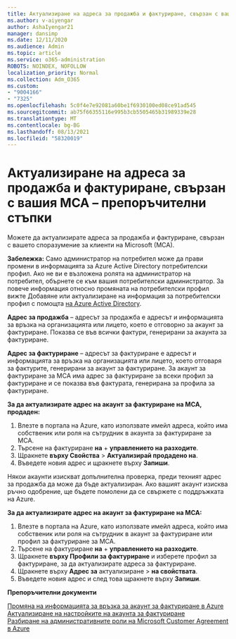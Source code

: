 ```yaml
---
title: Актуализиране на адреса за продажба и фактуриране, свързан с вашия MCA – препоръчителни стъпки
ms.author: v-aiyengar
author: AshaIyengar21
manager: dansimp
ms.date: 12/11/2020
ms.audience: Admin
ms.topic: article
ms.service: o365-administration
ROBOTS: NOINDEX, NOFOLLOW
localization_priority: Normal
ms.collection: Adm_O365
ms.custom:
- "9004166"
- "7325"
ms.openlocfilehash: 5c0f4e7e92081a60be1f6930100ed08ce91ad545
ms.sourcegitcommit: ab75f66355116e995b3cb5505465b31989339e28
ms.translationtype: MT
ms.contentlocale: bg-BG
ms.lasthandoff: 08/13/2021
ms.locfileid: "58320019"
---
```

# <a name="update-sold-to-and-bill-to-address-associated-to-your-mca---recommended-steps"></a>Актуализиране на адреса за продажба и фактуриране, свързан с вашия MCA – препоръчителни стъпки

Можете да актуализирате адреса за продажба и фактуриране, свързан с вашето споразумение за клиенти на Microsoft (MCA). 

**Забележка:** Само администратор на потребител може да прави промени в информацията за Azure Active Directory потребителски профил. Ако не ви е възложена ролята на администратор на потребител, обърнете се към вашия потребителски администратор. За повече информация относно промяната на потребителски профил вижте Добавяне или актуализиране на информация за потребителски профил с помощта [на Azure Active Directory](https://docs.microsoft.com/azure/active-directory/fundamentals/active-directory-users-profile-azure-portal).

**Адрес за продажба** – адресът за продажба е адресът и информацията за връзка на организацията или лицето, което е отговорно за акаунт за фактуриране. Показва се във всички фактури, генерирани за акаунта за фактуриране.

**Адрес за фактуриране** – адресът за фактуриране е адресът и информацията за връзка на организацията или лицето, което отговаря за фактурите, генерирани за акаунт за фактуриране. За акаунт за фактуриране за MCA има адрес за фактуриране за всеки профил за фактуриране и се показва във фактурата, генерирана за профила за фактуриране.

**За да актуализирате адрес на акаунт за фактуриране на MCA, продаден:**

1. Влезте в портала на Azure, като използвате имейл адреса, който има собственик или роля на сътрудник в акаунта за фактуриране за MCA.
1. Търсене на фактуриране **на**  +  **управлението на разходите**.
1. Щракнете **върху Свойства**  >  **Актуализирай продадено на**.
1. Въведете новия адрес и щракнете върху **Запиши**.

Някои акаунти изискват допълнителна проверка, преди техният адрес за продажба да може да бъде актуализиран. Ако вашият акаунт изисква ръчно одобрение, ще бъдете помолени да се свържете с поддръжката на Azure.

**За да актуализирате адрес на акаунт за фактуриране на MCA:** 

1. Влезте в портала на Azure, като използвате имейл адреса, който има собственик или роля на сътрудник в акаунт за фактуриране или профил за фактуриране за MCA.
1. Търсене на фактуриране **на**  +  **управлението на разходите**.
1. Щракнете **върху Профили за фактуриране** и изберете профил за фактуриране, за да актуализирате адреса за фактуриране.
1. Щракнете върху **Адрес за** актуализиране  >  **на свойствата**.
1. Въведете новия адрес и след това щракнете върху **Запиши**.

**Препоръчителни документи**

[Промяна на информацията за връзка за акаунт за фактуриране в Azure](https://docs.microsoft.com/azure/cost-management-billing/manage/change-azure-account-profile)   
[Актуализиране на настройките на акаунта за фактуриране](https://docs.microsoft.com/microsoft-store/update-microsoft-store-for-business-account-settings)  
[Разбиране на административните роли на Microsoft Customer Agreement в Azure](https://docs.microsoft.com/azure/cost-management-billing/manage/understand-mca-roles)